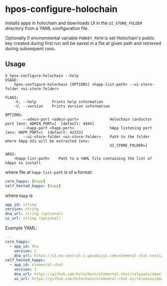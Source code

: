 # hpos-configure-holochain
Installs apps in holochain and downloads UI in the `UI_STORE_FOLDER` directory from a YAML configuration file.

Optionally if environmental variable `PUBKEY_PATH` is set Holochain's public key created during first run will be saved in a file at given path and retrieved during subsequent runs.

## Usage

```
$ hpos-configure-holochain --help
USAGE:
    hpos-configure-holochain [OPTIONS] <happ-list-path> --ui-store-folder <ui-store-folder>

FLAGS:
    -h, --help       Prints help information
    -V, --version    Prints version information

OPTIONS:
        --admin-port <admin-port>              Holochain conductor port [env: ADMIN_PORT=]  [default: 4444]
        --happ-port <happ-port>                hApp listening port [env: HAPP_PORT=]  [default: 42233]
        --ui-store-folder <ui-store-folder>    Path to the folder where hApp UIs will be extracted [env:
                                               UI_STORE_FOLDER=]

ARGS:
    <happ-list-path>    Path to a YAML file containing the list of hApps to install

```

where file at `happ-list-path` is of a format:

```yaml
core_happs: [Happ]
self_hosted_happs: [Happ]
```

where `Happ` is

```yaml
app_id: string
version: string
dna_url: string (optional)
ui_url: string (optional)
```

Example YAML:

```yaml
---
core_happs:
  - app_id: hha
    version: 1
    dna_url: https://s3.eu-central-1.wasabisys.com/elemetal-chat-tests/hha.dna.gz
self_hosted_happs:
  - app_id: elemental-chat
    version: 1
    dna_url: https://github.com/holochain/elemental-chat/releases/download/v0.0.1-alpha3/elemental-chat.dna.gz
    ui_url: https://github.com/holochain/elemental-chat-ui/releases/download/v0.0.1-alpha7/elemental-chat.zip
```
